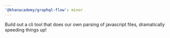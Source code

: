 ```yaml
---
'@khanacademy/graphql-flow': minor
---
```


Build out a cli tool that does our own parsing of javascript files, dramatically speeding things up!

